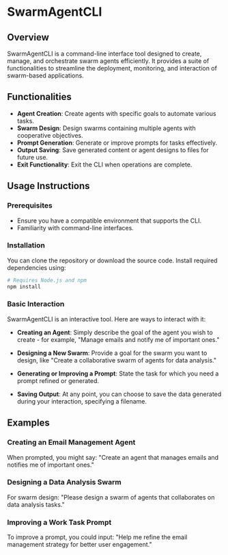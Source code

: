 # SwarmAgentCLI

## Overview

SwarmAgentCLI is a command-line interface tool designed to create, manage, and orchestrate swarm agents efficiently. It provides a suite of functionalities to streamline the deployment, monitoring, and interaction of swarm-based applications.

## Functionalities

- **Agent Creation**: Create agents with specific goals to automate various tasks.
- **Swarm Design**: Design swarms containing multiple agents with cooperative objectives.
- **Prompt Generation**: Generate or improve prompts for tasks effectively.
- **Output Saving**: Save generated content or agent designs to files for future use.
- **Exit Functionality**: Exit the CLI when operations are complete.

## Usage Instructions

### Prerequisites

- Ensure you have a compatible environment that supports the CLI.
- Familiarity with command-line interfaces.

### Installation

You can clone the repository or download the source code. Install required dependencies using:

```bash
# Requires Node.js and npm
npm install
```

### Basic Interaction

SwarmAgentCLI is an interactive tool. Here are ways to interact with it:

- **Creating an Agent**: Simply describe the goal of the agent you wish to create - for example, "Manage emails and notify me of important ones."
  
- **Designing a New Swarm**: Provide a goal for the swarm you want to design, like "Create a collaborative swarm of agents for data analysis."

- **Generating or Improving a Prompt**: State the task for which you need a prompt refined or generated.

- **Saving Output**: At any point, you can choose to save the data generated during your interaction, specifying a filename.

## Examples

### Creating an Email Management Agent

When prompted, you might say: 
"Create an agent that manages emails and notifies me of important ones."

### Designing a Data Analysis Swarm

For swarm design:
"Please design a swarm of agents that collaborates on data analysis tasks."

### Improving a Work Task Prompt

To improve a prompt, you could input:
"Help me refine the email management strategy for better user engagement."
